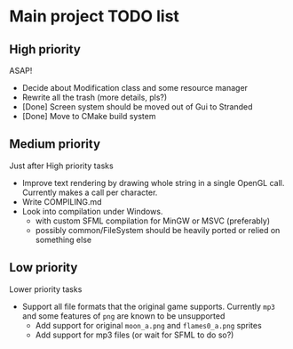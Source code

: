 # Main project TODO list

## High priority
ASAP!

* Decide about Modification class and some resource manager
* Rewrite all the trash (more details, pls?)
* [Done] Screen system should be moved out of Gui to Stranded
* [Done] Move to CMake build system

## Medium priority
Just after High priority tasks

* Improve text rendering by drawing whole string in a single OpenGL call. Currently makes a call per character.
* Write COMPILING.md
* Look into compilation under Windows.
    - with custom SFML compilation for MinGW or MSVC (preferably)
    - possibly common/FileSystem should be heavily ported or relied on something else

## Low priority
Lower priority tasks

* Support all file formats that the original game supports. Currently `mp3` and some features of `png` are known to be unsupported
	* Add support for original `moon_a.png` and `flames0_a.png` sprites
	* Add support for mp3 files (or wait for SFML to do so?)
